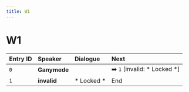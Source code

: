 ```yaml
---
title: W1
---
```


# W1


| Entry ID | Speaker | Dialogue | Next |
| :------- | :------ | :------- | :------------ |
| `0` | **Ganymede** |  | ➡️ `1` \[invalid: \* Locked \*\] |
| `1` | **invalid** | \* Locked \* | End |
